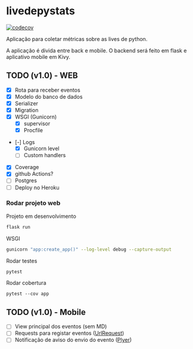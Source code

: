 # livedepystats

[![codecov](https://codecov.io/gh/dunossauro/livedepystats/branch/main/graph/badge.svg?token=T1KSFHD6EN)](https://codecov.io/gh/dunossauro/livedepystats)

Aplicação para coletar métricas sobre as lives de python.

A aplicação é divida entre back e mobile. O backend será feito em flask e aplicativo mobile em Kivy.


## TODO (v1.0) - WEB
- [x] Rota para receber eventos
- [x] Modelo do banco de dados
- [x] Serializer
- [x] Migration
- [x] WSGI (Gunicorn)
  - [x] supervisor
  - [x] Procfile
- [-] Logs
  - [x] Gunicorn level
  - [ ] Custom handlers
- [x] Coverage
- [x] github Actions?
- [ ] Postgres
- [ ] Deploy no Heroku

### Rodar projeto web

Projeto em desenvolvimento
```bash
flask run
```

WSGI
```bash
gunicorn "app:create_app()" --log-level debug --capture-output
```

Rodar testes
```bash
pytest
```

Rodar cobertura
```
pytest --cov app
```

## TODO (v1.0) - Mobile
- [ ] View principal dos eventos (sem MD)
- [ ] Requests para registar eventos ([UrlRequest](https://kivy.org/doc/stable/api-kivy.network.urlrequest.html))
- [ ] Notificação de aviso do envio do evento ([Plyer](https://github.com/kivy/plyer))
